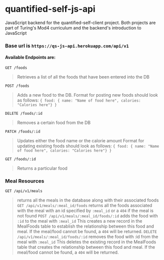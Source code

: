 # quantified-self-js-api

JavaScript backend for the quantified-self-client project. Both projects are part of Turing's Mod4 curriculum and the backend's introduction to JavaScript

### Base url is `https://qs-js-api.herokuapp.com/api/v1`

#### Available Endpoints are:

`GET /foods`
> Retrieves a list of all the foods that have been entered into the DB

`POST /foods`
> Adds a new food to the DB.
Format for posting new foods should look as follows:
`{ food: { name: "Name of food here", calories: "Calories here"} }`

`DELETE /foods/:id`
>Removes a certain food from the DB

`PATCH /foods/:id`
>Updates either the food name or the calorie amount
Format for updating existing foods should look as follows:
`{ food: { name: "Name of food here", calories: "Calories here"} }`

`GET /foods/:id`
>Returns a particular food

### Meal Resources

`GET /api/v1/meals` 
  > returns all the meals in the database along with their associated foods
`GET /api/v1/meals/:meal_id/foods` 
  > returns all the foods associated with the meal with an id specified by `:meal_id` or a `404` if the meal is not found
`POST /api/v1/meals/:meal_id/foods/:id` 
  > adds the food with `:id` to the meal with `:meal_id`
  This creates a new record in the MealFoods table to establish the relationship between this food and meal. If the meal/food cannot be found, a `404` will be returned.
`DELETE /api/v1/meals/:meal_id/foods/:id` 
  > removes the food with :id from the meal with `:meal_id`
  This deletes the existing record in the MealFoods table that creates the relationship between this food and meal. If the meal/food cannot be found, a `404` will be returned.




